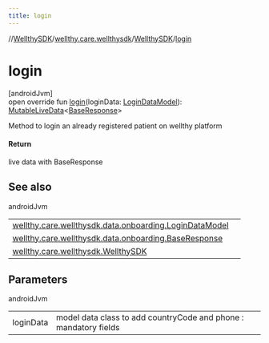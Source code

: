 ```yaml
---
title: login
---
```

//[WellthySDK](../../../index.html)/[wellthy.care.wellthysdk](../index.html)/[WellthySDK](index.html)/[login](login.html)



# login



[androidJvm]\
open override fun [login](login.html)(loginData: [LoginDataModel](../../wellthy.care.wellthysdk.data.onboarding/-login-data-model/index.html)): [MutableLiveData](https://developer.android.com/reference/kotlin/androidx/lifecycle/MutableLiveData.html)&lt;[BaseResponse](../../wellthy.care.wellthysdk.data.onboarding/-base-response/index.html)&gt;



Method to login an already registered patient on wellthy platform



#### Return



live data with BaseResponse



## See also


androidJvm

| | |
|---|---|
| [wellthy.care.wellthysdk.data.onboarding.LoginDataModel](../../wellthy.care.wellthysdk.data.onboarding/-login-data-model/index.html) |  |
| [wellthy.care.wellthysdk.data.onboarding.BaseResponse](../../wellthy.care.wellthysdk.data.onboarding/-base-response/index.html) |  |
| [wellthy.care.wellthysdk.WellthySDK](register.html) |  |



## Parameters


androidJvm

| | |
|---|---|
| loginData | model data class to add countryCode and phone : mandatory fields |




